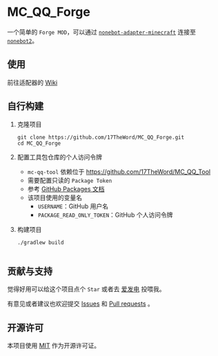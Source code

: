# MC_QQ_Forge

一个简单的 `Forge MOD`，可以通过 [`nonebot-adapter-minecraft`](https://github.com/17TheWord/nonebot-adapter-minecraft)
连接至 [`nonebot2`](https://github.com/nonebot/nonebot2)。

## 使用

前往适配器的 [Wiki](https://github.com/17TheWord/nonebot-adapter-minecraft/wiki)

## 自行构建

1. 克隆项目

    ```shell
    git clone https://github.com/17TheWord/MC_QQ_Forge.git
    cd MC_QQ_Forge
    ```

2. 配置工具包仓库的个人访问令牌
   - `mc-qq-tool` 依赖位于 https://github.com/17TheWord/MC_QQ_Tool
   - 需要配置只读的 `Package Token`
   - 参考 [GitHub Packages 文档](https://docs.github.com/zh/packages/working-with-a-github-packages-registry/working-with-the-gradle-registry#%E5%90%91-github-packages-%E9%AA%8C%E8%AF%81)
   - 该项目使用的变量名
      - `USERNAME`：GitHub 用户名
      - `PACKAGE_READ_ONLY_TOKEN`：GitHub 个人访问令牌

3. 构建项目

    ```shell
    ./gradlew build
    ```
    ```

## 贡献与支持

觉得好用可以给这个项目点个 `Star` 或者去 [爱发电](https://afdian.net/a/17TheWord) 投喂我。

有意见或者建议也欢迎提交 [Issues](https://github.com/17TheWord/MC_QQ_Forge/issues)
和 [Pull requests](https://github.com/17TheWord/MC_QQ_Forge/pulls) 。

## 开源许可

本项目使用 [MIT](./LICENSE) 作为开源许可证。
